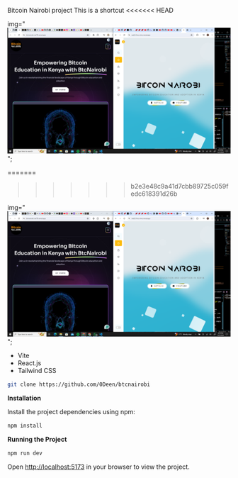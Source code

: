 Bitcoin Nairobi project This is a shortcut 
<<<<<<< HEAD

img="![alt text](image.png)";

=======
>>>>>>> b2e3e48c9a41d7cbb89725c059fedc618391d26b

img="![alt text](image.png)";
- Vite
- React.js
- Tailwind CSS



```bash
git clone https://github.com/0Deen/btcnairobi
```

**Installation**

Install the project dependencies using npm:

```bash
npm install
```

**Running the Project**

```bash
npm run dev
```

Open [http://localhost:5173](http://localhost:5173) in your browser to view the project.
